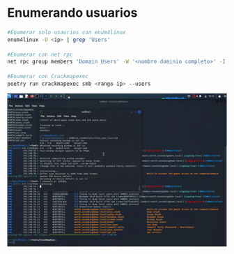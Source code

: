 # Enumerando usuarios

```Bash
#Enumerar solo usaurios con enum4linux
enum4linux -U <ip> | grep 'Users'

#Enumerar con net rpc
net rpc group members 'Domain Users' -W '<nombre dominio completo>' -I '<ip>' -U '%'

#Enumerar con Crackmapexec
poetry run crackmapexec smb <rango ip> --users
```

![Alt text](https://github.com/jor6PS/ad-from-0-to-Hero/blob/master/no_credentials/find_user_list/vid.gif?raw=true "Enumerando usuarios con enum4linux, net rpc y crackmapexec")
